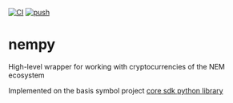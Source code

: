 [![CI](https://github.com/DENjjA/nempy/actions/workflows/main.yml/badge.svg?branch=dev)](https://github.com/DENjjA/nempy/actions/workflows/main.yml)
[![push](https://github.com/DENjjA/nempy/actions/workflows/main.yml/badge.svg?branch=dev&event=push)](https://www.python.org/)

# nempy
High-level wrapper for working with cryptocurrencies of the NEM ecosystem

Implemented on the basis symbol project [core sdk python library](https://github.com/symbol/symbol-sdk-core-python)

